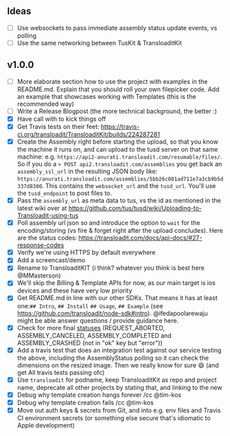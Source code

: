 ## Ideas

- [ ] Use websockets to pass immediate assembly status update events, vs polling
- [ ] Use the same networking between TusKit & TransloaditKit

## v1.0.0

- [ ] More elaborate section how to use the project with examples in the README.md. Explain that you should roll your own filepicker code.  Add an example that showcases working with Templates (this is the recommended way)
- [ ] Write a Release Blogpost (the more technical background, the better :)
- [x] Have call with to kick things off
- [x] Get Travis tests on their feet: https://travis-ci.org/transloadit/TransloaditKit/builds/224287281
- [x] Create the Assembly right before starting the upload, so that you know the machine it runs on, and can upload to the tusd server on that same machine: e.g. `https://api2-anurati.transloadit.com/resumable/files/`. So if you do a 
`> POST api2.transloadit.com/assemblies`
you get back an `assembly_ssl_url` in the resulting JSON body like:
`https://anurati.transloadit.com/assemblies/5bb26c001ad711e7a3cb9b5d337d8300`. This contains the `websocket_url` and the `tusd_url`. You'll use the `tusd_endpoint` to post files to.
- [x] Pass the `assembly_url` as meta data to tus, vs the id as mentioned in the latest wiki over at https://github.com/tus/tusd/wiki/Uploading-to-Transloadit-using-tus
- [x] Poll assembly url json so and introduce the option to `wait` for the encoding/storing (vs fire & forget right after the upload concludes). Here are the status codes: https://transloadit.com/docs/api-docs/#27-response-codes
- [x] Verify we're using HTTPS by default everywhere
- [x] Add a screencast/demo
- [x] Rename to TransloaditKIT (i think? whatever you think is best here @MMasterson)
- [x] We'll skip the Billing & Template APIs for now, as our main target is ios devices and these have very low priority
- [x] Get README.md in line with our other SDKs. That means it has at least one:`## Intro`, `## Install` `## Usage`, `## Example` (see <https://github.com/transloadit/node-sdk#intro>). @ifedapoolarewaju might be able answer questions / provide guidance here.
- [x] Check for more final [statuses](https://transloadit.com/docs/api-docs/#27-response-codes) (REQUEST_ABORTED, ASSEMBLY_CANCELED, ASSEMBLY_COMPLETED and ASSEMBLY_CRASHED (not in "ok" key but "error"))
- [x] Add a travis test that does an integration test against our service testing the above, including the AssemblyStatus polling so it can check the dimensions on the resized image. Then we really know for sure 😄 (and get All travis tests passing ofc)
- [x] Use `transloadit` for podname, keep TransloaditKit as repo and project name, deprecate all other projects by stating that, and linking to the new
- [x] Debug why template creation hangs forever /cc @tim-kos 
- [x] Debug why template creation fails /cc @tim-kos 
- [x] Move out auth keys & secrets from Git, and into e.g. env files and Travis CI environment secrets (or something else secure that's idiomatic to Apple development)

